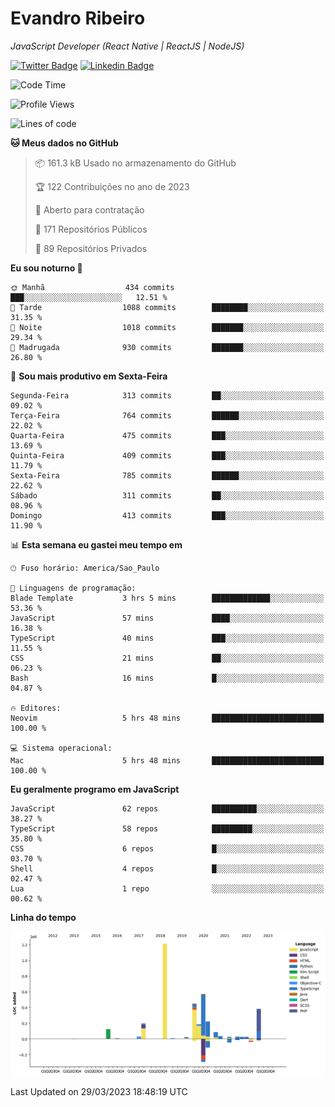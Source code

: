 # Evandro **Ribeiro**

*JavaScript Developer (React Native | ReactJS | NodeJS)*

[![Twitter Badge](https://img.shields.io/badge/-@ribeiroevandro-201B2D?style=flat-square&labelColor=201B2D&logo=twitter&logoColor=white&link=https://twitter.com/ribeiroevandro)](https://twitter.com/ribeiroevandro) 
[![Linkedin Badge](https://img.shields.io/badge/-Evandro%20Ribeiro-201B2D?style=flat-square&logo=Linkedin&logoColor=white&link=https://www.linkedin.com/in/ribeiroevandro)](https://www.linkedin.com/in/ribeiroevandro) 


<!--START_SECTION:waka-->
![Code Time](http://img.shields.io/badge/Code%20Time-3%2C159%20hrs%2026%20mins-blue)

![Profile Views](http://img.shields.io/badge/Visualizac%C3%B5es%20do%20perfil-8-blue)

![Lines of code](https://img.shields.io/badge/Desde%20o%20Hello%20World%20eu%20escrevi-3.7%20million%20linhas%20de%20c%C3%B3digo-blue)

**🐱 Meus dados no GitHub** 

> 📦 161.3 kB Usado no armazenamento do GitHub 
 > 
> 🏆 122 Contribuições no ano de 2023
 > 
> 💼 Aberto para contratação
 > 
> 📜 171 Repositórios Públicos 
 > 
> 🔑 89 Repositórios Privados 
 > 
**Eu sou noturno 🦉** 

```text
🌞 Manhã                  434 commits         ███░░░░░░░░░░░░░░░░░░░░░░   12.51 % 
🌆 Tarde                  1088 commits        ████████░░░░░░░░░░░░░░░░░   31.35 % 
🌃 Noite                  1018 commits        ███████░░░░░░░░░░░░░░░░░░   29.34 % 
🌙 Madrugada              930 commits         ███████░░░░░░░░░░░░░░░░░░   26.80 % 
```
📅 **Sou mais produtivo em Sexta-Feira** 

```text
Segunda-Feira            313 commits         ██░░░░░░░░░░░░░░░░░░░░░░░   09.02 % 
Terça-Feira              764 commits         ██████░░░░░░░░░░░░░░░░░░░   22.02 % 
Quarta-Feira             475 commits         ███░░░░░░░░░░░░░░░░░░░░░░   13.69 % 
Quinta-Feira             409 commits         ███░░░░░░░░░░░░░░░░░░░░░░   11.79 % 
Sexta-Feira              785 commits         ██████░░░░░░░░░░░░░░░░░░░   22.62 % 
Sábado                   311 commits         ██░░░░░░░░░░░░░░░░░░░░░░░   08.96 % 
Domingo                  413 commits         ███░░░░░░░░░░░░░░░░░░░░░░   11.90 % 
```


📊 **Esta semana eu gastei meu tempo em** 

```text
🕑︎ Fuso horário: America/Sao_Paulo

💬 Linguagens de programação: 
Blade Template           3 hrs 5 mins        █████████████░░░░░░░░░░░░   53.36 % 
JavaScript               57 mins             ████░░░░░░░░░░░░░░░░░░░░░   16.38 % 
TypeScript               40 mins             ███░░░░░░░░░░░░░░░░░░░░░░   11.55 % 
CSS                      21 mins             ██░░░░░░░░░░░░░░░░░░░░░░░   06.23 % 
Bash                     16 mins             █░░░░░░░░░░░░░░░░░░░░░░░░   04.87 % 

🔥 Editores: 
Neovim                   5 hrs 48 mins       █████████████████████████   100.00 % 

💻 Sistema operacional: 
Mac                      5 hrs 48 mins       █████████████████████████   100.00 % 
```

**Eu geralmente programo em JavaScript** 

```text
JavaScript               62 repos            ██████████░░░░░░░░░░░░░░░   38.27 % 
TypeScript               58 repos            █████████░░░░░░░░░░░░░░░░   35.80 % 
CSS                      6 repos             █░░░░░░░░░░░░░░░░░░░░░░░░   03.70 % 
Shell                    4 repos             █░░░░░░░░░░░░░░░░░░░░░░░░   02.47 % 
Lua                      1 repo              ░░░░░░░░░░░░░░░░░░░░░░░░░   00.62 % 
```



**Linha do tempo**

![Lines of Code chart](https://raw.githubusercontent.com/ribeiroevandro/ribeiroevandro/main/assets/bar_graph.png)


 Last Updated on 29/03/2023 18:48:19 UTC
<!--END_SECTION:waka-->
